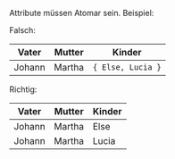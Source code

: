 Attribute müssen Atomar sein.
Beispiel:

Falsch:

Vater | Mutter | Kinder
---|---|---
Johann | Martha | `{ Else, Lucia }`

Richtig:

Vater | Mutter | Kinder
---|---|---
Johann | Martha | Else
Johann | Martha | Lucia